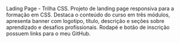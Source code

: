 Lading Page - Trilha CSS.
Projeto de landing page responsiva para a formação em CSS. Destaca o conteúdo do curso em três módulos, apresenta banner com logotipo, título, descrição e seções sobre aprendizado e desafios profissionais. Rodapé e botão de inscrição possuem links para o meu GitHub.
